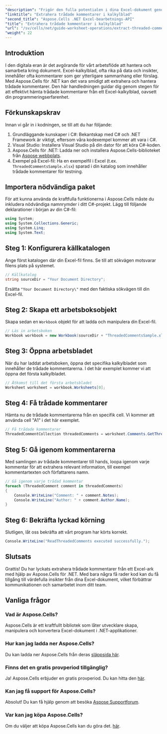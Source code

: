 ```yaml
---
"description": "Frigör den fulla potentialen i dina Excel-dokument genom att lära dig hur du effektivt extraherar trådade kommentarer med Aspose.Cells för .NET. Den här omfattande handledningen guidar dig genom steg-för-steg-instruktioner."
"linktitle": "Extrahera trådade kommentarer i kalkylblad"
"second_title": "Aspose.Cells .NET Excel-bearbetnings-API"
"title": "Extrahera trådade kommentarer i kalkylblad"
"url": "/sv/cells/net/guide-worksheet-operations/extract-threaded-comments/"
"weight": 22
---
```


## Introduktion

I den digitala eran är det avgörande för vårt arbetsflöde att hantera och samarbeta kring dokument. Excel-kalkylblad, ofta rika på data och insikter, innehåller ofta kommentarer som ger ytterligare sammanhang eller förslag. Med Aspose.Cells för .NET kan det vara smidigt att extrahera och hantera trådade kommentarer. Den här handledningen guidar dig genom stegen för att effektivt hämta trådade kommentarer från ett Excel-kalkylblad, oavsett din programmeringserfarenhet. 

## Förkunskapskrav
Innan vi går in i kodningen, se till att du har följande:

1. Grundläggande kunskaper i C#: Bekantskap med C# och .NET Framework är viktigt, eftersom våra kodexempel kommer att vara i C#.
2. Visual Studio: Installera Visual Studio på din dator för att köra C#-koden.
3. Aspose.Cells för .NET: Ladda ner och installera Aspose.Cells-biblioteket från [Aspose webbplats](https://releases.aspose.com/cells/net/).
4. Exempel på Excel-fil: Ha en exempelfil i Excel (t.ex. `ThreadedCommentsSample.xlsx`) sparad i din katalog som innehåller trådade kommentarer för testning.

## Importera nödvändiga paket
För att kunna använda de kraftfulla funktionerna i Aspose.Cells måste du inkludera nödvändiga namnrymder i ditt C#-projekt. Lägg till följande deklarationer i början av din C#-fil:

```csharp
using System;
using System.Collections.Generic;
using System.Linq;
using System.Text;
```

## Steg 1: Konfigurera källkatalogen
Ange först katalogen där din Excel-fil finns. Se till att sökvägen motsvarar filens plats på systemet.

```csharp
// Källkatalog
string sourceDir = "Your Document Directory";
```
Ersätta `"Your Document Directory\"` med den faktiska sökvägen till din Excel-fil.

## Steg 2: Skapa ett arbetsboksobjekt
Skapa sedan en `Workbook` objekt för att ladda och manipulera din Excel-fil.

```csharp
// Läs in arbetsboken
Workbook workbook = new Workbook(sourceDir + "ThreadedCommentsSample.xlsx");
```

## Steg 3: Öppna arbetsbladet
När du har laddat arbetsboken, öppna det specifika kalkylbladet som innehåller de trådade kommentarerna. I det här exemplet kommer vi att öppna det första kalkylbladet.

```csharp
// Åtkomst till det första arbetsbladet
Worksheet worksheet = workbook.Worksheets[0];
```

## Steg 4: Få trådade kommentarer
Hämta nu de trådade kommentarerna från en specifik cell. Vi kommer att använda cell "A1" i det här exemplet.

```csharp
// Få trådade kommentarer
ThreadedCommentCollection threadedComments = worksheet.Comments.GetThreadedComments("A1");
```

## Steg 5: Gå igenom kommentarerna
Med samlingen av trådade kommentarer till hands, loopa igenom varje kommentar för att extrahera relevant information, till exempel kommentartexten och författarens namn.

```csharp
// Gå igenom varje trådad kommentar
foreach (ThreadedComment comment in threadedComments)
{
    Console.WriteLine("Comment: " + comment.Notes);
    Console.WriteLine("Author: " + comment.Author.Name);
}
```

## Steg 6: Bekräfta lyckad körning
Slutligen, låt oss bekräfta att vårt program har körts korrekt.

```csharp
Console.WriteLine("ReadThreadedComments executed successfully.");
```

## Slutsats
Grattis! Du har lyckats extrahera trådade kommentarer från ett Excel-ark med hjälp av Aspose.Cells för .NET. Med bara några få rader kod kan du få tillgång till värdefulla insikter från dina Excel-dokument, vilket förbättrar kommunikationen och samarbetet inom ditt team.

## Vanliga frågor

### Vad är Aspose.Cells?
Aspose.Cells är ett kraftfullt bibliotek som låter utvecklare skapa, manipulera och konvertera Excel-dokument i .NET-applikationer.

### Hur kan jag ladda ner Aspose.Cells?
Du kan ladda ner Aspose.Cells från deras [släppsida här](https://releases.aspose.com/cells/net/).

### Finns det en gratis provperiod tillgänglig?
Ja! Aspose.Cells erbjuder en gratis provperiod. Du kan hitta den [här](https://releases.aspose.com/).

### Kan jag få support för Aspose.Cells?
Absolut! Du kan få hjälp genom att besöka [Aspose Supportforum](https://forum.aspose.com/c/cells/9).

### Var kan jag köpa Aspose.Cells?
Om du väljer att köpa Aspose.Cells kan du göra det. [här](https://purchase.aspose.com/buy).